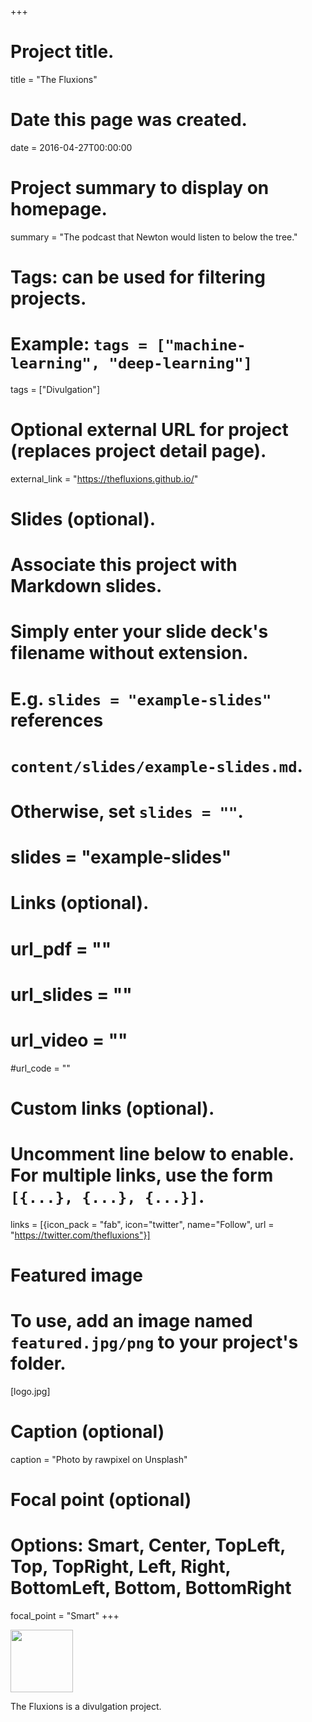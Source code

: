 +++
# Project title.
title = "The Fluxions"

# Date this page was created.
date = 2016-04-27T00:00:00

# Project summary to display on homepage.
summary = "The podcast that Newton would listen to below the tree."

# Tags: can be used for filtering projects.
# Example: `tags = ["machine-learning", "deep-learning"]`
tags = ["Divulgation"]

# Optional external URL for project (replaces project detail page).
external_link = "https://thefluxions.github.io/"

# Slides (optional).
#   Associate this project with Markdown slides.
#   Simply enter your slide deck's filename without extension.
#   E.g. `slides = "example-slides"` references 
#   `content/slides/example-slides.md`.
#   Otherwise, set `slides = ""`.
# slides = "example-slides"

# Links (optional).
# url_pdf = ""
# url_slides = ""
# url_video = ""
#url_code = ""

# Custom links (optional).
#   Uncomment line below to enable. For multiple links, use the form `[{...}, {...}, {...}]`.
links = [{icon_pack = "fab", icon="twitter", name="Follow", url = "https://twitter.com/thefluxions"}]

# Featured image
# To use, add an image named `featured.jpg/png` to your project's folder. 
[logo.jpg]
  # Caption (optional)
  caption = "Photo by rawpixel on Unsplash"
  
  # Focal point (optional)
  # Options: Smart, Center, TopLeft, Top, TopRight, Left, Right, BottomLeft, Bottom, BottomRight
  focal_point = "Smart"
+++

<img src="/img/featured.jpg" alt="" width="100"/>

The Fluxions is a divulgation project.
